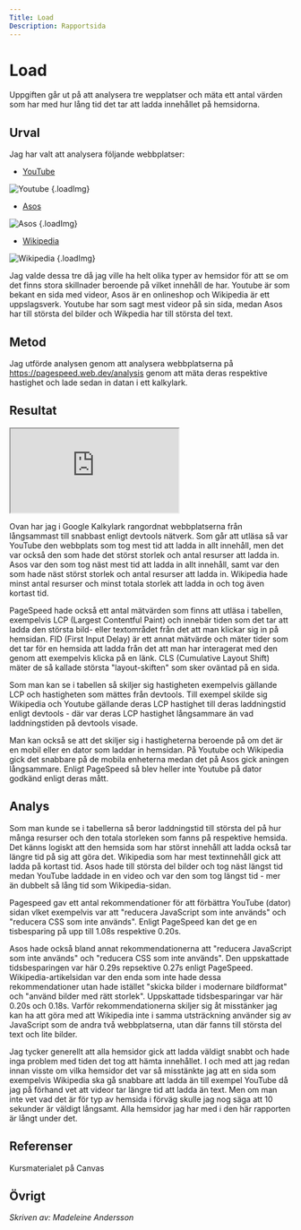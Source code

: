 ```yaml
---
Title: Load
Description: Rapportsida
---
```


Load
=======================


Uppgiften går ut på att analysera tre wepplatser och mäta ett antal värden som har med hur lång tid det tar att ladda innehållet på hemsidorna. 

Urval
-----------------------

Jag har valt att analysera följande webbplatser:

<ul>
    <li>
<a href="https://www.youtube.com/watch?v=b1kbLwvqugk">YouTube</a></li>
</ul>

![Youtube](%base_url%/image/youtube.png?h=550&w=650) {.loadImg}

<ul>
    <li> 
<a href="https://www.asos.com/se/kvinna/ctas/host-visa-alla/cat/?cid=51129">Asos</a></li>
</ul>

![Asos](%base_url%/image/asos.png?h=550&w=650) {.loadImg}

<ul>
    <li> 
<a href="https://en.wikipedia.org/wiki/Antarctica">Wikipedia</a></li>
</ul>

![Wikipedia](%base_url%/image/wikipedia.png?h=550&w=650&border=) {.loadImg}



Jag valde dessa tre då jag ville ha helt olika typer av hemsidor för att se om det finns stora skillnader beroende på vilket innehåll de har. Youtube är som bekant en sida med videor, Asos är en onlineshop och Wikipedia är ett uppslagsverk. Youtube har som sagt mest videor på sin sida, medan Asos har till största del bilder och Wikpedia har till största del text. 

Metod
-----------------------

Jag utförde analysen genom att analysera webbplatserna på https://pagespeed.web.dev/analysis genom att mäta deras respektive hastighet och lade sedan in datan i ett kalkylark. 

Resultat
-----------------------
<div class="kalkylark">
<iframe src="https://docs.google.com/spreadsheets/d/e/2PACX-1vRuVU3Q1DPt7T1gfA5KQPxcGUIzRUn47fcTnj3AjtZH88dVshzFNY5D3C2MGS8Sa_AdnYkqStuBICd5/pubhtml?widget=true&amp;headers=false"></iframe>
</div>

Ovan har jag i Google Kalkylark rangordnat webbplatserna från långsammast till snabbast enligt devtools nätverk. Som går att utläsa så var YouTube den webbplats som tog mest tid att ladda in allt innehåll, men det var också den som hade det störst storlek och antal resurser att ladda in. Asos var den som tog näst mest tid att ladda in allt innehåll, samt var den som hade näst störst storlek och antal resurser att ladda in. Wikipedia hade minst antal resurser och minst totala storlek att ladda in och tog även kortast tid.   

PageSpeed hade också ett antal mätvärden som finns att utläsa i tabellen, exempelvis LCP (Largest Contentful Paint) och innebär tiden som det tar att ladda den största bild- eller textområdet från det att man klickar sig in på hemsidan. FID (First Input Delay) är ett annat mätvärde och mäter tider som det tar för en hemsida att ladda från det att man har interagerat med den genom att exempelvis klicka på en länk. CLS (Cumulative Layout Shift) mäter de så kallade största "layout-skiften" som sker oväntad på en sida. 

Som man kan se i tabellen så skiljer sig hastigheten exempelvis gällande LCP och hastigheten som mättes från devtools. Till exempel skilde sig Wikipedia och Youtube gällande deras LCP hastighet till deras laddningstid enligt devtools - där var deras LCP hastighet långsammare än vad laddningstiden på devtools visade. 

Man kan också se att det skiljer sig i hastigheterna beroende på om det är en mobil eller en dator som laddar in hemsidan. På Youtube och Wikipedia gick det snabbare på de mobila enheterna medan det på Asos gick aningen långsammare. Enligt PageSpeed så blev heller inte Youtube på dator godkänd enligt deras mått. 

Analys
-----------------------

Som man kunde se i tabellerna så beror laddningstid till största del på hur många resurser och den totala storleken som fanns på respektive hemsida. Det känns logiskt att den hemsida som har störst innehåll att ladda också tar längre tid på sig att göra det. Wikipedia som har mest textinnehåll gick att ladda på kortast tid. Asos hade till största del bilder och tog näst längst tid medan YouTube laddade in en video och var den som tog längst tid - mer än dubbelt så lång tid som Wikipedia-sidan. 

Pagespeed gav ett antal rekommendationer för att förbättra YouTube (dator) sidan vlket exempelvis var att "reducera JavaScript som inte används" och "reducera CSS som inte används". Enligt PageSpeed kan det ge en tisbesparing på upp till 1.08s respektive 0.20s. 

Asos hade också bland annat rekommendationerna att "reducera JavaScript som inte används" och "reducera CSS som inte används". Den uppskattade tidsbesparingen var här 0.29s repsektive 0.27s enligt PageSpeed. Wikipedia-artikelsidan var den enda som inte hade dessa rekommendationer utan hade istället "skicka bilder i modernare bildformat" och "använd bilder med rätt storlek". Uppskattade tidsbesparingar var här 0.20s och 0.18s. Varför rekommendationerna skiljer sig åt misstänker jag kan ha att göra med att Wikipedia inte i samma utsträckning använder sig av JavaScript som de andra två webbplatserna, utan där fanns till största del text och lite bilder. 

Jag tycker generellt att alla hemsidor gick att ladda väldigt snabbt och hade inga problem med tiden det tog att hämta innehållet. I och med att jag redan innan visste om vilka hemsidor det var så misstänkte jag att en sida som exempelvis Wikipedia ska gå snabbare att ladda än till exempel YouTube då jag på förhand vet att videor tar längre tid att ladda än text. Men om man inte vet vad det är för typ av hemsida i förväg skulle jag nog säga att 10 sekunder är väldigt långsamt. Alla hemsidor jag har med i den här rapporten är långt under det. 



Referenser
-----------------------
Kursmaterialet på Canvas


Övrigt
-----------------------
<i>Skriven av: Madeleine Andersson</i> 

